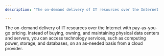 ```yaml
---
description: "The on-demand delivery of IT resources over the Internet with pay-as-you-go pricing."

---
```

The on-demand delivery of IT resources over the Internet with pay-as-you-go pricing. Instead of buying, owning, and maintaining physical data centers and servers, you can access technology services, such as computing power, storage, and databases, on an as-needed basis from a cloud provider. 

